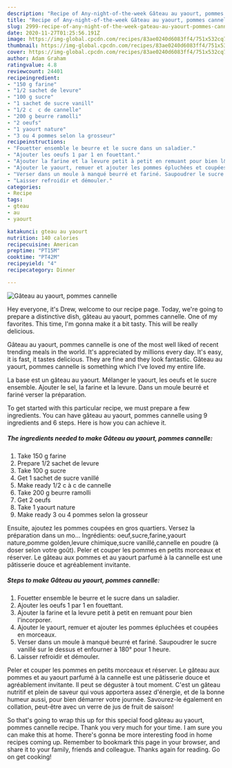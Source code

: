 ```yaml
---
description: "Recipe of Any-night-of-the-week Gâteau au yaourt, pommes cannelle"
title: "Recipe of Any-night-of-the-week Gâteau au yaourt, pommes cannelle"
slug: 2999-recipe-of-any-night-of-the-week-gateau-au-yaourt-pommes-cannelle
date: 2020-11-27T01:25:56.191Z
image: https://img-global.cpcdn.com/recipes/83ae0240d6083ff4/751x532cq70/gateau-au-yaourt-pommes-cannelle-photo-principale-de-la-recette.jpg
thumbnail: https://img-global.cpcdn.com/recipes/83ae0240d6083ff4/751x532cq70/gateau-au-yaourt-pommes-cannelle-photo-principale-de-la-recette.jpg
cover: https://img-global.cpcdn.com/recipes/83ae0240d6083ff4/751x532cq70/gateau-au-yaourt-pommes-cannelle-photo-principale-de-la-recette.jpg
author: Adam Graham
ratingvalue: 4.8
reviewcount: 24401
recipeingredient:
- "150 g farine"
- "1/2 sachet de levure"
- "100 g sucre"
- "1 sachet de sucre vanill"
- "1/2 c  c de cannelle"
- "200 g beurre ramolli"
- "2 oeufs"
- "1 yaourt nature"
- "3 ou 4 pommes selon la grosseur"
recipeinstructions:
- "Fouetter ensemble le beurre et le sucre dans un saladier."
- "Ajouter les oeufs 1 par 1 en fouettant."
- "Ajouter la farine et la levure petit à petit en remuant pour bien l&#39;incorporer."
- "Ajouter le yaourt, remuer et ajouter les pommes épluchées et coupées en morceaux."
- "Verser dans un moule à manqué beurré et fariné. Saupoudrer le sucre vanillé sur le dessus et enfourner à 180° pour 1 heure."
- "Laisser refroidir et démouler."
categories:
- Recipe
tags:
- gteau
- au
- yaourt

katakunci: gteau au yaourt 
nutrition: 140 calories
recipecuisine: American
preptime: "PT15M"
cooktime: "PT42M"
recipeyield: "4"
recipecategory: Dinner

---
```



![Gâteau au yaourt, pommes cannelle](https://img-global.cpcdn.com/recipes/83ae0240d6083ff4/751x532cq70/gateau-au-yaourt-pommes-cannelle-photo-principale-de-la-recette.jpg)

Hey everyone, it's Drew, welcome to our recipe page. Today, we're going to prepare a distinctive dish, gâteau au yaourt, pommes cannelle. One of my favorites. This time, I'm gonna make it a bit tasty. This will be really delicious.

Gâteau au yaourt, pommes cannelle is one of the most well liked of recent trending meals in the world. It's appreciated by millions every day. It's easy, it is fast, it tastes delicious. They are fine and they look fantastic. Gâteau au yaourt, pommes cannelle is something which I've loved my entire life.

La base est un gâteau au yaourt. Mélanger le yaourt, les oeufs et le sucre ensemble. Ajouter le sel, la farine et la levure. Dans un moule beurré et fariné verser la préparation.


To get started with this particular recipe, we must prepare a few ingredients. You can have gâteau au yaourt, pommes cannelle using 9 ingredients and 6 steps. Here is how you can achieve it.

<!--inarticleads1-->

##### The ingredients needed to make Gâteau au yaourt, pommes cannelle:

1. Take 150 g farine
1. Prepare 1/2 sachet de levure
1. Take 100 g sucre
1. Get 1 sachet de sucre vanillé
1. Make ready 1/2 c à c de cannelle
1. Take 200 g beurre ramolli
1. Get 2 oeufs
1. Take 1 yaourt nature
1. Make ready 3 ou 4 pommes selon la grosseur


Ensuite, ajoutez les pommes coupées en gros quartiers. Versez la préparation dans un mo… Ingrédients: oeuf,sucre,farine,yaourt nature,pomme golden,levure chimique,sucre vanillé,cannelle en poudre (à doser selon votre goût). Peler et couper les pommes en petits morceaux et réserver. Le gâteau aux pommes et au yaourt parfumé à la cannelle est une pâtisserie douce et agréablement invitante. 

<!--inarticleads2-->

##### Steps to make Gâteau au yaourt, pommes cannelle:

1. Fouetter ensemble le beurre et le sucre dans un saladier.
1. Ajouter les oeufs 1 par 1 en fouettant.
1. Ajouter la farine et la levure petit à petit en remuant pour bien l&#39;incorporer.
1. Ajouter le yaourt, remuer et ajouter les pommes épluchées et coupées en morceaux.
1. Verser dans un moule à manqué beurré et fariné. Saupoudrer le sucre vanillé sur le dessus et enfourner à 180° pour 1 heure.
1. Laisser refroidir et démouler.


Peler et couper les pommes en petits morceaux et réserver. Le gâteau aux pommes et au yaourt parfumé à la cannelle est une pâtisserie douce et agréablement invitante. Il peut se déguster à tout moment. C&#39;est un gâteau nutritif et plein de saveur qui vous apportera assez d&#39;énergie, et de la bonne humeur aussi, pour bien démarrer votre journée. Savourez-le également en collation, peut-être avec un verre de jus de fruit de saison! 

So that's going to wrap this up for this special food gâteau au yaourt, pommes cannelle recipe. Thank you very much for your time. I am sure you can make this at home. There's gonna be more interesting food in home recipes coming up. Remember to bookmark this page in your browser, and share it to your family, friends and colleague. Thanks again for reading. Go on get cooking!
